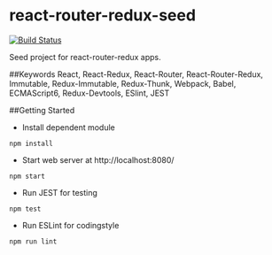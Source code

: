 # react-router-redux-seed 

[![Build Status](https://travis-ci.org/tongyy/react-router-redux-seed.svg?branch=master)](https://travis-ci.org/tongyy/react-router-redux-seed)

Seed project for react-router-redux apps. 

##Keywords 
React,
React-Redux,
React-Router,
React-Router-Redux,
Immutable,
Redux-Immutable,
Redux-Thunk,
Webpack,
Babel, 
ECMAScript6, 
Redux-Devtools,
ESlint,
JEST

##Getting Started
* Install dependent module

```shell
npm install
```

* Start web server at http://localhost:8080/

```shell
npm start
```

* Run JEST for testing

```none
npm test
```

* Run ESLint for codingstyle

```shell
npm run lint
```
